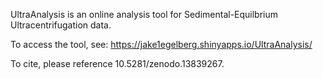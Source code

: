 UltraAnalysis is an online analysis tool for Sedimental-Equilbrium Ultracentrifugation data.

To access the tool, see: https://jake1egelberg.shinyapps.io/UltraAnalysis/

To cite, please reference 10.5281/zenodo.13839267.
